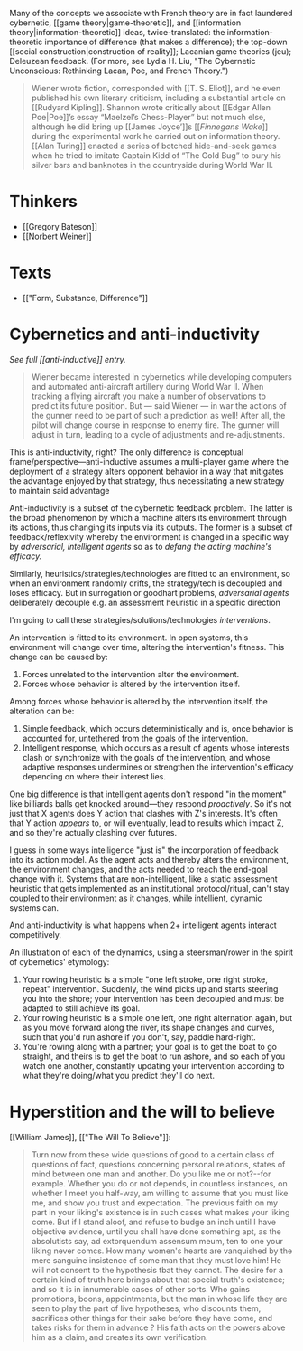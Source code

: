 Many of the concepts we associate with French theory are in fact laundered cybernetic, [[game theory|game-theoretic]], and [[information theory|information-theoretic]] ideas, twice-translated: the information-theoretic importance of difference (that makes a difference); the top-down [[social construction|construction of reality]]; Lacanian game theories (jeu); Deleuzean feedback. (For more, see Lydia H. Liu, "The Cybernetic Unconscious: Rethinking Lacan, Poe, and French Theory.")

> Wiener wrote fiction, corresponded with [[T. S. Eliot]], and he even published his own literary criticism, including a substantial article on [[Rudyard Kipling]]. Shannon wrote critically about [[Edgar Allen Poe|Poe]]’s essay “Maelzel’s Chess-Player” but not much else, although he did bring up [[James Joyce’]]s [[_Finnegans Wake_]] during the experimental work he carried out on information theory. [[Alan Turing]] enacted a series of botched hide-and-seek games when he tried to imitate Captain Kidd of “The Gold Bug” to bury his silver bars and banknotes in the countryside during World War II.

# Thinkers
- [[Gregory Bateson]]
- [[Norbert Weiner]]

# Texts
- [["Form, Substance, Difference"]]

# Cybernetics and anti-inductivity
_See full [[anti-inductive]] entry._

> Wiener became interested in cybernetics while developing computers and automated anti-aircraft artillery during World War II. When tracking a flying aircraft you make a number of observations to predict its future position. But — said Wiener — in war the actions of the gunner need to be part of such a prediction as well! After all, the pilot will change course in response to enemy fire. The gunner will adjust in turn, leading to a cycle of adjustments and re-adjustments.
    
This is anti-inductivity, right? The only difference is conceptual frame/perspective—anti-inductive assumes a multi-player game where the deployment of a strategy alters opponent behavior in a way that mitigates the advantage enjoyed by that strategy, thus necessitating a new strategy to maintain said advantage
    
Anti-inductivity is a subset of the cybernetic feedback problem. The latter is the broad phenomenon by which a machine alters its environment through its actions, thus changing its inputs via its outputs. The former is a subset of feedback/reflexivity whereby the environment is changed in a specific way by _adversarial, intelligent agents_ so as to _defang the acting machine's efficacy._
    
Similarly, heuristics/strategies/technologies are fitted to an environment, so when an environment randomly drifts, the strategy/tech is decoupled and loses efficacy. But in surrogation or goodhart problems, _adversarial agents_ deliberately decouple e.g. an assessment heuristic in a specific direction
    
I'm going to call these strategies/solutions/technologies _interventions_.
    
An intervention is fitted to its environment. In open systems, this environment will change over time, altering the intervention's fitness. This change can be caused by: 
1. Forces unrelated to the intervention alter the environment. 
2. Forces whose behavior is altered by the intervention itself. 

Among forces whose behavior is altered by the intervention itself, the alteration can be: 
1. Simple feedback, which occurs deterministically and is, once behavior is accounted for, untethered from the goals of the intervention. 
2. Intelligent response, which occurs as a result of agents whose interests clash or synchronize with the goals of the intervention, and whose adaptive responses undermines or strengthen the intervention's efficacy depending on where their interest lies.
    
One big difference is that intelligent agents don't respond "in the moment" like billiards balls get knocked around—they respond _proactively_. So it's not just that X agents does Y action that clashes with Z's interests. It's often that Y action _appears_ to, or will eventually, lead to results which impact Z, and so they're actually clashing over futures.
    
I guess in some ways intelligence "just is" the incorporation of feedback into its action model. As the agent acts and thereby alters the environment, the environment changes, and the acts needed to reach the end-goal change with it. Systems that are non-intelligent, like a static assessment heuristic that gets implemented as an institutional protocol/ritual, can't stay coupled to their environment as it changes, while intellient, dynamic systems can.
    
And anti-inductivity is what happens when 2+ intelligent agents interact competitively.
    
An illustration of each of the dynamics, using a steersman/rower in the spirit of cybernetics' etymology: 
1. Your rowing heuristic is a simple "one left stroke, one right stroke, repeat" intervention. Suddenly, the wind picks up and starts steering you into the shore; your intervention has been decoupled and must be adapted to still achieve its goal. 
2. Your rowing heuristic is a simple one left, one right alternation again, but as you move forward along the river, its shape changes and curves, such that you'd run ashore if you don't, say, paddle hard-right. 
3. You're rowing along with a partner; your goal is to get the boat to go straight, and theirs is to get the boat to run ashore, and so each of you watch one another, constantly updating your intervention according to what they're doing/what you predict they'll do next.
    
# Hyperstition and the will to believe

[[William James]], [["The Will To Believe"]]:
> Turn now from these wide questions of good to a certain class of questions of fact, questions concerning personal relations, states of mind between one man and another. Do you like me or not?--for example. Whether you do or not depends, in countless instances, on whether I meet you half-way, am willing to assume that you must like me, and show you trust and expectation. The previous faith on my part in your liking's existence is in such cases what makes your liking come. But if I stand aloof, and refuse to budge an inch until I have objective evidence, until you shall have done something apt, as the absolutists say, ad extorquendum assensum meum, ten to one your liking never comcs. How many women's hearts are vanquished by the mere sanguine insistence of some man that they must love him! He will not consent to the hypothesis tbat they cannot. The desire for a certain kind of truth here brings about that special truth's existence; and so it is in innumerable cases of other sorts. Who gains promotions, boons, appointments, but the man in whose life they are seen to play the part of live hypotheses, who discounts them, sacrifices other things for their sake before they have come, and takes risks for them in advance ? His faith acts on the powers above him as a claim, and creates its own verification.